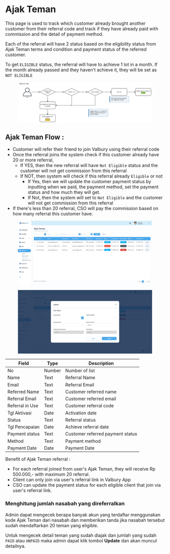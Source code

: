 # Ajak Teman

This page is used to track which customer already brought another customer from their referral code and track if they have already paid with commission and the detail of payment method.

Each of the referral will have 2 status based on the eligibility status from Ajak Teman terms and condition and payment status of the referred customer.

To get `ELIGIBLE` status, the referral will have to achieve 1 lot in a month. If the month already passed and they haven't achieve it, they will be set as `NOT ELIGIBLE`

<figure><img src="../../.gitbook/assets/App &#x26; CRM (20).jpg" alt=""><figcaption></figcaption></figure>

## Ajak Teman Flow :&#x20;

* Customer will refer their friend to join Valbury using their referral code
* Once the referral joins the system check if this customer already have 20 or more referral,
  * If YES, then the new referral will have `Not Eligible` status and the customer will not get commission from this referral
  * If NOT, then system will check if this referral already `Eligible` or not
    * If Yes, then we will update the customer payment status by inputting when we paid, the payment method, set the payment status and how much they will get.
    * If Not, then the system will set to `Not Eligible` and the customer will not get commission from this referral
* If there's less than 20 referral, CSO will pay the commission based on how many referral this customer have.

<figure><img src="../../.gitbook/assets/CRM (Referral) Ajak Teman (1).png" alt=""><figcaption></figcaption></figure>

<figure><img src="../../.gitbook/assets/CRM (Referral) Ajak Teman_update (1).png" alt=""><figcaption></figcaption></figure>

| Field           | Type   | Description                      |
| --------------- | ------ | -------------------------------- |
| No              | Number | Number of list                   |
| Name            | Text   | Referral Name                    |
| Email           | Text   | Referral Email                   |
| Referred Name   | Text   | Customer referred name           |
| Referral Email  | Text   | Customer referred email          |
| Referral in Use | Text   | Customer referral code           |
| Tgl Aktivasi    | Date   | Activation date                  |
| Status          | Text   | Referral status                  |
| Tgl Pencapaian  | Date   | Achieve referral date            |
| Payment status  | Text   | Customer referred payment status |
| Method          | Text   | Payment method                   |
| Payment Date    | Date   | Payment Date                     |

Benefit of Ajak Teman referral :&#x20;

* For each referral joined from user's Ajak Teman, they will receive Rp 500.000,- with maximum 20 referral.
* Client can only join via user's referral link in Valbury App
* CSO can update the payment status for each eligible client that join via user's referral link.

### Menghitung jumlah nasabah yang direferralkan

Admin dapat mengecek berapa banyak akun yang terdaftar menggunakan kode Ajak Teman dari nasabah dan memberikan tanda jika nasabah tersebut sudah mendaftarkan 20 teman yang eligible.

Untuk mengecek detail teman yang sudah diajak dan jumlah yang sudah `PAID` atau `UNPAID` maka admin dapat klik tombol **Update** dan akan muncul detailnya.

<figure><img src="https://valbury.gitbook.io/~gitbook/image?url=https:%2F%2F1419112617-files.gitbook.io%2F%7E%2Ffiles%2Fv0%2Fb%2Fgitbook-x-prod.appspot.com%2Fo%2Fspaces%252F9bd901PWyHrcrr6MgxiG%252Fuploads%252FkDAOSJEqopBfJohtbtEm%252FAjak%2520Teman.png%3Falt=media%26token=4c64d1db-eb9a-42e0-8492-fa15ac12f049&#x26;width=300&#x26;dpr=4&#x26;quality=100&#x26;sign=b33290577361d8354b4e53a430d3833eb099315f63c87cf4237a62607f7b84d8" alt=""><figcaption></figcaption></figure>
